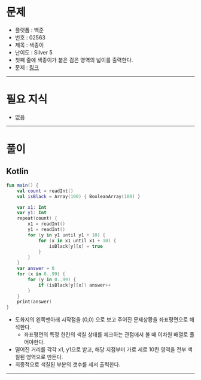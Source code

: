 # 문제
- 플랫폼 : 백준
- 번호 : 02563
- 제목 : 색종이
- 난이도 : Silver 5
- 첫째 줄에 색종이가 붙은 검은 영역의 넓이를 출력한다.
- 문제 : <a href="https://www.acmicpc.net/problem/2563" target="_blank">링크</a>

---

# 필요 지식
- 없음

---

# 풀이
## Kotlin
```kotlin
fun main() {
    val count = readInt()
    val isBlack = Array(100) { BooleanArray(100) }

    var x1: Int
    var y1: Int
    repeat(count) {
        x1 = readInt()
        y1 = readInt()
        for (y in y1 until y1 + 10) {
            for (x in x1 until x1 + 10) {
                isBlack[y][x] = true
            }
        }
    }
    var answer = 0
    for (x in 0..99) {
        for (y in 0..99) {
            if (isBlack[y][x]) answer++
        }
    }
    print(answer)
}
```
- 도화지의 왼쪽맨아래 시작점을 (0,0) 으로 보고 주어진 문제상황을 좌표평면으로 해석한다.
  - 좌표평면의 특정 한칸의 색칠 상태를 체크하는 관점에서 볼 때 이차원 배열로 풀어야한다.
- 떨어진 거리를 각각 x1, y1으로 받고, 해당 지점부터 가로 세로 10칸 영역을 전부 색칠된 영역으로 만든다.
- 최종적으로 색칠된 부분의 갯수를 세서 출력한다.

---
